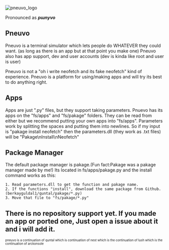                                                                         
![pneuvo_logo](https://github.com/user-attachments/assets/794023f6-3e66-4d87-acb8-bf35a49f8617)

Pronounced as ***pɯnyvo***

## Pneuvo
Pneuvo is a terminal simulator which lets people do WHATEVER they could want. (as long as there is an app but at that point you make one)
Pneuvo also has app support, dev and user accounts (dev is kinda like root and user is user)

Pneuvo is not a "oh i write neofetch and its fake neofetch" kind of experience.
Pneuvo is a platform for using/making apps and will try its best to do anything right.

## Apps

Apps are just ".py" files, but they support taking parameters. Pnuevo has its apps on the "fs/apps" and "fs/pakage" folders.
They can be read from either but we recommend putting your own apps into "fs/apps".
Parameters work by splitting the spaces and putting them into newlines.
So if my input is "pakage install neofetch" then the parameters.dll (they work as .txt files) will be "Pakage\nInstall\nNeofetch" 

## Package Manager

The default package manager is pakage.(Fun fact:Pakage was a pakage manager made by me!)
Its located in fs/apps/pakage.py and the install command works as this:

    1. Read parameters.dll to get the function and pakage name.
    2. If the functions "install", download the same package from Github. (berkayguldal1/quntal/pakage/*.py)
    3. Move that file to "fs/pakage/*.py"
    
There is no repository support yet. If you made an app or ported one, Just open a issue about it and i will add it.
-------
<sup><sub>pneuvo is a continuation of quntal which is continuation of nest which is the continuation of lush which is the continuation of arckonsole</sub></sup>
    
